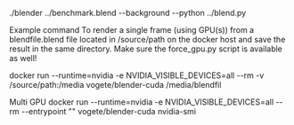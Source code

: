 ./blender ../benchmark.blend --background --python ../blend.py

Example command
To render a single frame (using GPU(s)) from a blendfile.blend file located in /source/path on the docker host and save the result in the same directory. Make sure the force_gpu.py script is available as well!

docker run --runtime=nvidia -e NVIDIA_VISIBLE_DEVICES=all --rm -v /source/path:/media vogete/blender-cuda /media/blendfil

Multi GPU
docker run --runtime=nvidia -e NVIDIA_VISIBLE_DEVICES=all --rm --entrypoint "" vogete/blender-cuda nvidia-smi
